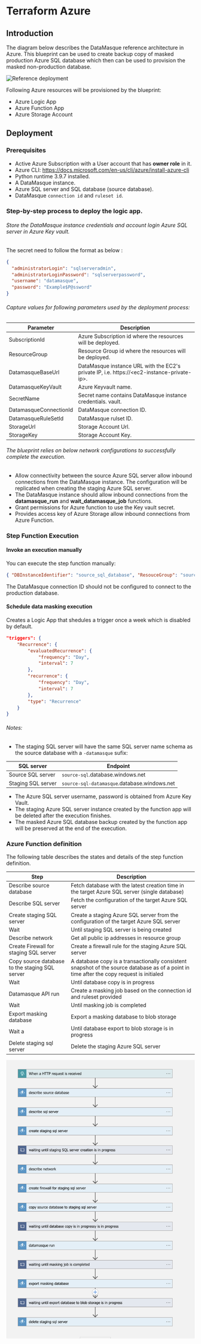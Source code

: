 # Terraform Azure
## Introduction
The diagram below describes the DataMasque reference architecture in Azure. This blueprint can be used to create backup copy of masked production Azure SQL database which then can be used to provision the masked non-production database.

![Reference deployment](../create_masked_sqldatabase.png "Reference deployment")

Following Azure resources will be provisioned by the blueprint:
* Azure Logic App
* Azure Function App
* Azure Storage Account

## Deployment
### Prerequisites
* Active Azure Subscription with a User account that has **owner role** in it.
* Azure CLI: https://docs.microsoft.com/en-us/cli/azure/install-azure-cli
* Python runtime 3.9.7 installed.
* A DataMasque instance.
* Azure SQL server and SQL database (source database).
* DataMasque `connection id` and `ruleset id`.

### Step-by-step process to deploy the logic app.
###### Store the DataMasque instance credentials and account login Azure SQL server in Azure Key vault.
The secret need to follow the format as below :
```json
{
  "administratorLogin": "sqlserveradmin",
  "administratorLoginPassword": "sqlserverpassword",
  "username": "datamasque",
  "password": "Example$P@ssword"
}
```
###### Capture values for following parameters used by the deployment process:
| Parameter                                                                                                              | Description                                                                                                                    |
|------------------------------------------------------------------------------------------------------------------------|--------------------------------------------------------------------------------------------------------------------------------|
| SubscriptionId                                                                                                      | Azure Subscription id where the resources will be deployed.                                    |
| ResourceGroup                                                                                                      | Resource Group id where the resources will be deployed.                                  |
| DatamasqueBaseUrl                                                                                                      | DataMasque instance URL with the EC2's private IP, i.e. https://\<ec2-instance-private-ip>.                                    |
| DatamasqueKeyVault                                                                                                    | Azure Keyvault name.                                                                                   |
| SecretName                                                                                                    | Secret name contains DataMasque instance credentials. vault.                                                                                   |
| DatamasqueConnectionId                                                                                                 | DataMasque connection ID.                                                                                                      |
| DatamasqueRuleSetId                                                                                                    | DataMasque rulset ID.                                                                                                          |
| StorageUrl                                                                                                    | Storage Account Url.                                                                                                          |
| StorageKey                                                                                                    | Storage Account Key.                                                                                                          |

###### The blueprint relies on below network configurations to successfully complete the execution.
* Allow connectivity between the source Azure SQL server allow inbound connections from the DataMasque instance. The configuration will be replicated when creating the staging Azure SQL server.
* The DataMasque instance should allow inbound connections from the **datamasque_run**  and **wait_datamasque_job** functions.
* Grant permissions for Azure function to use the Key vault secret.
* Provides access key of Azure Storage allow inbound connections from Azure Function.

### Step Function Execution
#### Invoke an execution manually
You can execute the step function manually:
```json
{ "DBInstanceIdentifier": "source_sql_database", "ResouceGroup": "source_resource_group", "DATAMASQUE_CONNECTION_ID": "20f5436c-74a5-4a08-8e12-0c00f5f2787a", "DATAMASQUE_RULESET_ID": "d0725d9d-c7bf-4736-863d-a994c0f3f8e3" }
```
The DataMasque connection ID should not be configured to connect to the production database.

#### Schedule data masking execution
Creates a Logic App that shedules a trigger once a week which is disabled by default.
```json
"triggers": {
    "Recurrence": {
        "evaluatedRecurrence": {
            "frequency": "Day",
            "interval": 7
        },
        "recurrence": {
            "frequency": "Day",
            "interval": 7
        },
        "type": "Recurrence"
    }
}
```
###### Notes:
* The staging SQL server will have the same SQL server name schema as the source database with a `-datamasque` sufix:

| SQL server         | Endpoint                                                                    |
|----------------------|-----------------------------------------------------------------------------|
| Source SQL server  | ``source-sql``.database.windows.net       |
| Staging SQL server | ``source-sql-datamasque``.database.windows.net |

* The Azure SQL server username, password is obtained from Azure Key Vault.
* The staging Azure SQL server instance created by the function app will be deleted after the execution finishes.
* The masked Azure SQL database backup created by the function app will be preserved at the end of the execution.

### Azure Function definition
The following table describes the states and details of the step function definition.

| Step                     | Description                                                           |
|--------------------------|-----------------------------------------------------------------------|
| Describe source database | Fetch database with the latest creation time in the target Azure SQL server (single database)|
| Describe SQL server    | Fetch the configuration of the target Azure SQL server                   |
| Create staging SQL server | Create a staging Azure SQL server from the configuration of the target Azure SQL server             |
| Wait      | Until staging SQL server is being created                                |
| Describe network       | Get all public ip addresses in resource group |
| Create Firewall for staging SQL server          | Create a firewall rule for the staging Azure SQL server          |
| Copy source database to the staging SQL server         | A database copy is a transactionally consistent snapshot of the source database as of a point in time after the copy request is initialed                     |
| Wait        | Until database copy is in progress                             |
| Datamasque API run         | Create a masking job based on the connection id and ruleset provided                                   |
| Wait    | Until masking job is completed                                   |
| Export masking database         | Export a masking database to blob storage                                   |
| Wait a        | Until database export to blob storage is in progress                                   |
| Delete staging sql server         | Delete the staging Azure SQL server                                   |

![Azure function definition](workflow_logicapp.png "Azure Step function")